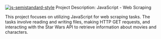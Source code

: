 [![js-semistandard-style](https://img.shields.io/badge/code%20style-semistandard-brightgreen.svg)](https://github.com/standard/semistandard)
Project Description: JavaScript - Web Scraping

This project focuses on utilizing JavaScript for web scraping tasks. The tasks involve reading and writing files, making HTTP GET requests, and interacting with the Star Wars API to retrieve information about movies and characters.